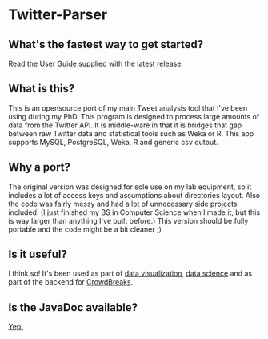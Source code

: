 Twitter-Parser
==============

What's the fastest way to get started?
--------------

Read the [User Guide](https://github.com/ToddBodnar/Twitter-Parser/releases/download/0.9/Twitter.Parser.User.Guide.pdf) supplied with the latest release.

What is this?
--------------

This is an opensource port of my main Tweet analysis tool that I've been using during my PhD. This program is designed to process large amounts of data from the Twitter API. It is middle-ware in that it is bridges that gap between raw Twitter data and statistical tools such as Weka or R. This app supports MySQL, PostgreSQL, Weka, R and generic csv output.


Why a port?
------------

The original version was designed for sole use on my lab equipment, so it includes a lot of access keys and assumptions about directories layout. Also the code was fairly messy and had a lot of unnecessary side projects included. (I just finished my BS in Computer Science when I made it, but this is way larger than anything I've built before.) This version should be fully portable and the code might be a bit cleaner ;)

Is it useful?
------------

I think so! It's been used as part of [data visualization](http://www.ploscompbiol.org/article/info%3Adoi%2F10.1371%2Fjournal.pcbi.1002616), [data science](http://arxiv.org/pdf/1404.3026.pdf) and as part of the backend for [CrowdBreaks](http://www.crowdbreaks.com/).


Is the JavaDoc available?
------------
[Yep!](http://toddbodnar.github.io/Twitter-Parser/)
